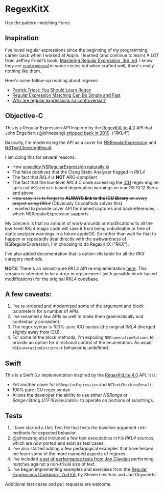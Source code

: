 # RegexKitX

Use the pattern-matching Force.

## Inspiration

I've loved regular expressions since the beginning of my programming career back when I worked at Apple. I learned (and continue to learn) A LOT from Jeffrey Friedl's book, [Mastering Regular Expression, 3rd. ed](http://shop.oreilly.com/product/9780596528126.do). I know they are [controversial](https://blog.codinghorror.com/regex-use-vs-regex-abuse/) in some circles but when crafted well, there's really nothing like them.

Here's some follow-up reading about regexes:

- [Patrick Triest: You Should Learn Regex](https://blog.patricktriest.com/you-should-learn-regex/)
- [Regular Expression Matching Can Be Simple and Fast](https://swtch.com/~rsc/regexp/regexp1.html)
- [Why are regular expressions so controversial?](https://stackoverflow.com/q/764247)

## Objective-C

This is a Regular Expression API inspired by the [RegexKitLite 4.0](http://regexkit.sourceforge.net/#RegexKitLite) API that John Engelhart (@johnezang) [shipped back in 2010](http://regexkit.sourceforge.net/RegexKitLite/index.html#ReleaseInformation_40). ("*RKL4*")

Basically, I'm modernizing the API as a cover for [NSRegularExpression](https://developer.apple.com/documentation/foundation/nsregularexpression) and [NSTextCheckingResult](https://developer.apple.com/documentation/foundation/nstextcheckingresult).

I am doing this for several reasons:

- How [unwieldy NSRegularExpression naturally is](https://web.archive.org/web/20180102233205/http://nshipster.com/nsregularexpression/) 
- The false positives that the Clang Static Analyzer flagged in *RKL4*
- The fact that *RKL4* is **NOT** ARC-compliant
- The fact that the low-level *RKL4* C code accessing the [ICU](http://site.icu-project.org/) regex engine spits out `OSSpinLock`-based deprecation warnings on macOS 10.12 Sierra and above
- ~~How easy it is to forget to **ALWAYS link to the ICU library** on every project using *RKL4*~~ (Obviously CocoaPods solves this)
- I wanted to provide cover API for named captures and backreferences, which NSRegularExpression supports

My concern is that no amount of work-arounds or modifications to all the low-level *RKL4* magic code will save it from being unbuildable or free of static analyzer warnings in a future appleOS. So rather than wait for that to happen or repeatedly deal directly with the awkwardness of NSRegularExpression, I'm choosing to do RegexKitX ("*RKX*").

I've also added documentation that is option-clickable for all the *RKX* category methods.

**NOTE:** There's an almost-pure *RKL4* API re-implementation [here](https://github.com/samkrishna/RegexKitX/releases/tag/5.0). This version is intended to be a drop-in replacement (with possible block-based modifications) for the original  *RKL4* codebase.

## A few caveats:

1. I've re-ordered and modernized some of the argument and block parameters for a number of APIs.
1. I've renamed a few APIs as well to make them grammatically and contextually consistent.
1. The regex syntax is 100%-pure ICU syntax (the original *RKL4* diverged slightly away from ICU).
1. For some of the block methods, I'm exposing `NSEnumerationOptions` to provide an option for directional control of the enumeration. As usual, `NSEnumerationConcurrent` behavior is undefined.

## Swift

This is a Swift 5.x implementation inspired by the [RegexKitLite 4.0](http://regexkit.sourceforge.net/#RegexKitLite) API. It is:

- Yet another cover for `NSRegularExpression` and `NSTextCheckingResult`.
- 100% pure ICU regex syntax
- Allows the developer the ability to use either *NSRange* or *Range<String.UTF16View.Index>* to operate on portions of substrings.

## Tests

1. I have started a Unit Test file that tests the baseline argument-rich methods for expected behavior.
1. @johnezang also included a few test executables in his *RKL4* sources, which are now ported and exist as test cases.
1. I've also started adding a few pedagogical examples that have helped me learn some of the more nuanced aspects of regexes.
1. I've included [a set of performance tests from Jon Clayden](https://rpubs.com/jonclayden/regex-performance) performing matches against a non-trivial size of text.
1. I've begun implementing examples and exercises from the [Regular Expressions Cookbook, 2nd Ed.](http://www.regular-expressions-cookbook.com) by Steven Levithan and Jan Goyvaerts.

Additional test cases and pull requests are welcome.
